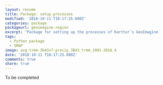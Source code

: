```yaml
---
layout: resume
title: Package: setup_processes
modified: '2018-10-11 T18:17:25.000Z'
categories: package
packageurl: geoimagine-region
excerpt: "Package for setting up the processes of Karttur´s GeoImagine Framework."
tags:
  - Python package
  - SMAP
image: avg-trmm-3b43v7-precip_3B43_trmm_2001-2016_A
date: '2018-10-11 T18:17:25.000Z'
comments: true
share: true
---
```


To be completed
